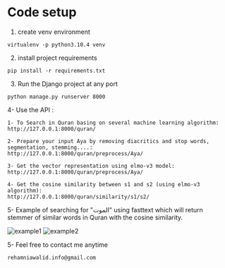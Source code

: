 # Code setup

1. create venv environment

```
virtualenv -p python3.10.4 venv
```

2. install project requirements

```
pip install -r requirements.txt
```

3. Run the Django project at any port

```
python manage.py runserver 8000
```

4- Use the API :
```
1- To Search in Quran basing on several machine learning algorithm:
http://127.0.0.1:8000/quran/

2- Prepare your input Aya by removing diacritics and stop words, segmentation, stemming....:
http://127.0.0.1:8000/quran/preprocess/Aya/

3- Get the vector representation using elmo-v3 model:
http://127.0.0.1:8000/quran/preprocess/Aya/

4- Get the cosine similarity between s1 and s2 (using elmo-v3 algorithm):
http://127.0.0.1:8000/quran/similarity/s1/s2/
```


5- Example of searching for "الموت" using fasttext which will return stemmer of similar words in Quran with the cosine similarity.

![example1](https://user-images.githubusercontent.com/66135457/209313226-f22136e8-b9c1-490e-bf07-dce804f55059.JPG)
![example2](https://user-images.githubusercontent.com/66135457/209313598-22ef8447-0365-4ac5-8a7b-24285dcefe91.JPG)


5- Feel free to contact me anytime
```
rehamniawalid.info@gmail.com
```
</br>
</br>
